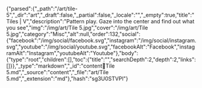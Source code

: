 {"parsed":{"_path":"/art/tile-5","_dir":"art","_draft":false,"_partial":false,"_locale":"","_empty":true,"title":"Tiles | V","description":"Pattern play. Gaze into the center and find out what you see","img":"/img/art/Tile 5.jpg","cover":"/img/art/Tile 5.jpg","category":"Misc","alt":null,"order":132,"social":{"facebook":"/img/social/facebook.svg","instagram":"/img/social/instagram.svg","youtube":"/img/social/youtube.svg","facebookAlt":"Facebook","instagramAlt":"Instagram","youtubeAlt":"Youtube"},"body":{"type":"root","children":[],"toc":{"title":"","searchDepth":2,"depth":2,"links":[]}},"_type":"markdown","_id":"content:art:Tile 5.md","_source":"content","_file":"art/Tile 5.md","_extension":"md"},"hash":"sg3U0STVPl"}